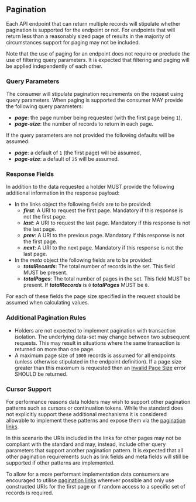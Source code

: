 ## Pagination

Each API endpoint that can return multiple records will stipulate whether pagination is supported for the endpoint or not. For endpoints that will return less than a reasonably sized page of results in the majority of circumstances support for paging may not be included.

Note that the use of paging for an endpoint does not require or preclude the use of filtering query parameters. It is expected that filtering and paging will be applied independently of each other.

### Query Parameters

The consumer will stipulate pagination requirements on the request using query parameters. When paging is supported the consumer MAY provide the following query parameters:

* **_page_**: the page number being requested (with the first page being `1`),
* **_page-size_**: the number of records to return in each page.

If the query parameters are not provided the following defaults will be assumed:

* **_page_**: a default of `1` (the first page) will be assumed,
* **_page-size_**: a default of `25` will be assumed.

### Response Fields

In addition to the data requested a holder MUST provide the following additional information in the response payload:

* <a name="pagination_links"></a>In the links object the following fields are to be provided:
  * **_first_**: A URI to request the first page. Mandatory if this response is not the first page.
  * **_last_**: A URI to request the last page. Mandatory if this response is not the last page.
  * **_prev_**: A URI to the previous page. Mandatory if this response is not the first page.
  * **_next_**: A URI to the next page. Mandatory if this response is not the last page.
* In the _meta_ object the following fields are to be provided:
  * **_totalRecords_**: The total number of records in the set. This field MUST be present.
  * **_totalPages_**: The total number of pages in the set. This field MUST be present. If **_totalRecords_** is `0` **_totalPages_** MUST be `0`.

For each of these fields the page size specified in the request should be assumed when calculating values.

### Additional Pagination Rules

* Holders are not expected to implement pagination with transaction isolation. The underlying data-set may change between two subsequent requests. This may result in situations where the same transaction is returned on more than one page.
* A maximum page size of `1000` records is assumed for all endpoints (unless otherwise stipulated in the endpoint definition). If a page size greater than this maximum is requested then an [Invalid Page Size](#error-400-field-invalid-page-size) error SHOULD be returned.

### Cursor Support

For performance reasons data holders may wish to support other pagination patterns such as cursors or continuation tokens. While the standard does not explicitly support these additional mechanisms it is considered allowable to implement these patterns and expose them via the [pagination links](#pagination_links).

In this scenario the URIs included in the links for other pages may not be compliant with the standard and may, instead, include other query parameters that support another pagination pattern. It is expected that all other pagination requirements such as link fields and meta fields will still be supported if other patterns are implemented.

To allow for a more performant implementation data consumers are encouraged to utilise [pagination links](#pagination_links) wherever possible and only use constructed URIs for the first page or if random access to a specific set of records is required.
